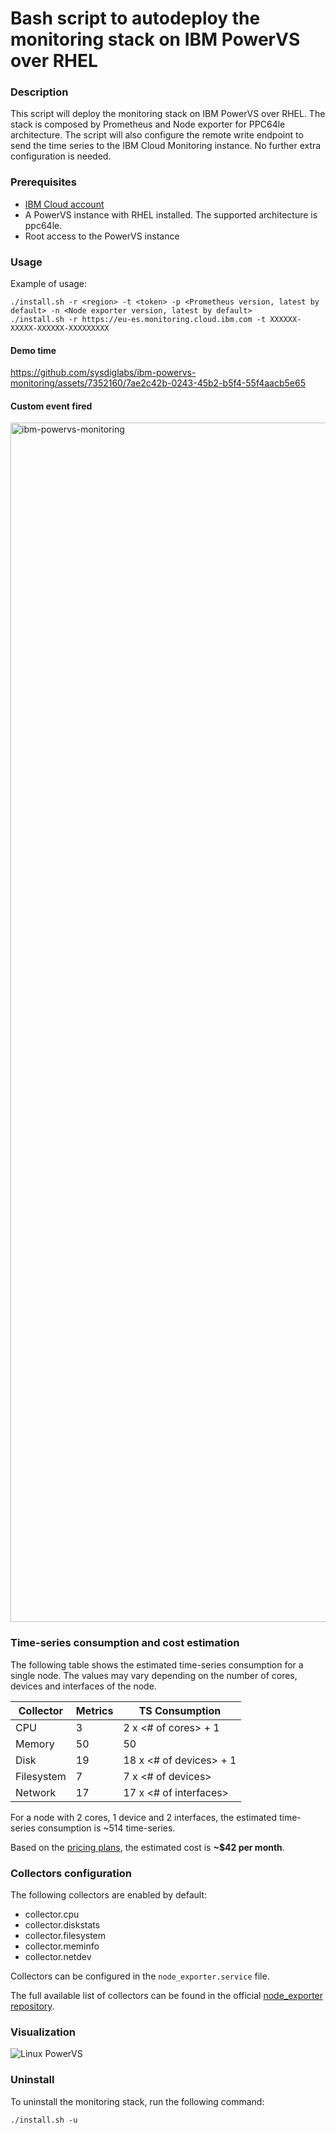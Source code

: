 # Bash script to autodeploy the monitoring stack on IBM PowerVS over RHEL

### Description

This script will deploy the monitoring stack on IBM PowerVS over RHEL. The stack is composed by Prometheus and Node exporter for PPC64le architecture. The script will also configure the remote write endpoint to send the time series to the IBM Cloud Monitoring instance. No further extra configuration is needed.

### Prerequisites

- [IBM Cloud account](https://cloud.ibm.com/registration)
- A PowerVS instance with RHEL installed. The supported architecture is ppc64le.
- Root access to the PowerVS instance

### Usage

Example of usage:
```
./install.sh -r <region> -t <token> -p <Prometheus version, latest by default> -n <Node exporter version, latest by default>
./install.sh -r https://eu-es.monitoring.cloud.ibm.com -t XXXXXX-XXXXX-XXXXXX-XXXXXXXXX
```

#### Demo time
https://github.com/sysdiglabs/ibm-powervs-monitoring/assets/7352160/7ae2c42b-0243-45b2-b5f4-55f4aacb5e65

#### Custom event fired

<img width="1919" alt="ibm-powervs-monitoring" src="https://github.com/sysdiglabs/ibm-powervs-monitoring/assets/7352160/15451781-e835-4233-b224-0aa363c35799">

### Time-series consumption and cost estimation

The following table shows the estimated time-series consumption for a single node. The values may vary depending on the number of cores, devices and interfaces of the node.

| Collector  | Metrics | TS Consumption          |
| ---------- | ------- | ----------------------- |
| CPU        | 3       | 2 x <# of cores> + 1    |
| Memory     | 50      | 50                      |
| Disk       | 19      | 18 x <# of devices> + 1 |
| Filesystem | 7       | 7 x <# of devices>      |
| Network    | 17      | 17 x <# of interfaces>  |

For a node with 2 cores, 1 device and 2 interfaces, the estimated time-series consumption is ~514 time-series.

Based on the [pricing plans](https://cloud.ibm.com/docs/monitoring?topic=monitoring-pricing_plans), the estimated cost is **~$42 per month**.

### Collectors configuration

The following collectors are enabled by default:
- collector.cpu
- collector.diskstats
- collector.filesystem
- collector.meminfo
- collector.netdev

Collectors can be configured in the ```node_exporter.service``` file.

The full available list of collectors can be found in the official [node_exporter repository](https://github.com/prometheus/node_exporter).

### Visualization

![Linux PowerVS](https://github.com/sysdiglabs/ibm-powervs-monitoring/assets/7352160/f5754145-ef2d-44d9-a120-16b520889354)


### Uninstall

To uninstall the monitoring stack, run the following command:
```
./install.sh -u
```
